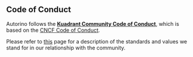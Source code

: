 ## Code of Conduct

Autorino follows the [**Kuadrant Community Code of Conduct**](https://github.com/Kuadrant/governance/blob/main/CODE_OF_CONDUCT.md), which is based on the [CNCF Code of Conduct](https://github.com/cncf/foundation/blob/main/code-of-conduct.md).

Please refer to [this](https://github.com/Kuadrant/governance/blob/main/CODE_OF_CONDUCT.md) page for a description of the standards and values we stand for in our relationship with the community.
